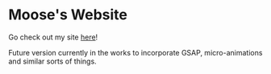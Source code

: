 # Moose's Website 

Go check out my site [here](afats.github.io)!

Future version currently in the works to incorporate GSAP, micro-animations and similar sorts of things.
